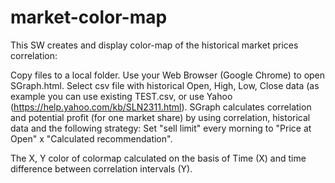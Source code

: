 # market-color-map
This SW creates and display color-map of the historical market prices correlation:

Copy files to a local folder. Use your Web Browser (Google Chrome) to open SGraph.html.
Select csv file with historical Open, High, Low, Close data (as example you can use existing TEST.csv, or use Yahoo (https://help.yahoo.com/kb/SLN2311.html).
SGraph calculates correlation and potential profit (for one market share) by using correlation, historical data and the following strategy: Set "sell limit" every morning to "Price at Open" x "Calculated recommendation".

The X, Y color of colormap calculated on the basis of Time (X) and time difference between correlation intervals (Y).
